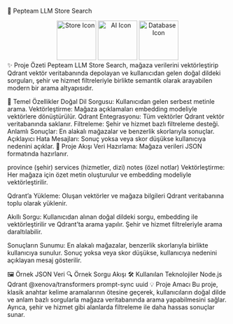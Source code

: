 🏪 Pepteam LLM Store Search
<div align="center"> <img src="https://cdn-icons-png.flaticon.com/512/3135/3135715.png" width="90" alt="Store Icon"/> <img src="https://cdn-icons-png.flaticon.com/512/2721/2721296.png" width="90" alt="AI Icon"/> <img src="https://cdn-icons-png.flaticon.com/512/5968/5968705.png" width="90" alt="Database Icon"/> </div>
✨ Proje Özeti
Pepteam LLM Store Search, mağaza verilerini vektörleştirip Qdrant vektör veritabanında depolayan ve kullanıcıdan gelen doğal dildeki sorguları, şehir ve hizmet filtreleriyle birlikte semantik olarak arayabilen modern bir arama altyapısıdır.

🚀 Temel Özellikler
Doğal Dil Sorgusu: Kullanıcıdan gelen serbest metinle arama.
Vektörleştirme: Mağaza açıklamaları embedding modeliyle vektörlere dönüştürülür.
Qdrant Entegrasyonu: Tüm vektörler Qdrant vektör veritabanında saklanır.
Filtreleme: Şehir ve hizmet bazlı filtreleme desteği.
Anlamlı Sonuçlar: En alakalı mağazalar ve benzerlik skorlarıyla sonuçlar.
Açıklayıcı Hata Mesajları: Sonuç yoksa veya skor düşükse kullanıcıya nedenini açıklar.
🧩 Proje Akışı
Veri Hazırlama:
Mağaza verileri JSON formatında hazırlanır.

province (şehir)
services (hizmetler, dizi)
notes (özel notlar)
Vektörleştirme:
Her mağaza için özet metin oluşturulur ve embedding modeliyle vektörleştirilir.

Qdrant’a Yükleme:
Oluşan vektörler ve mağaza bilgileri Qdrant veritabanına toplu olarak yüklenir.

Akıllı Sorgu:
Kullanıcıdan alınan doğal dildeki sorgu, embedding ile vektörleştirilir ve Qdrant’ta arama yapılır.
Şehir ve hizmet filtreleriyle arama daraltılabilir.

Sonuçların Sunumu:
En alakalı mağazalar, benzerlik skorlarıyla birlikte kullanıcıya sunulur.
Sonuç yoksa veya skor düşükse, kullanıcıya nedenini açıklayan mesaj gösterilir.

🖼️ Örnek JSON Veri
🔍 Örnek Sorgu Akışı
🛠️ Kullanılan Teknolojiler
Node.js
Qdrant
@xenova/transformers
prompt-sync
uuid
💡 Proje Amacı
Bu proje, klasik anahtar kelime aramalarının ötesine geçerek, kullanıcıların doğal dilde ve anlam bazlı sorgularla mağaza veritabanında arama yapabilmesini sağlar.
Ayrıca, şehir ve hizmet gibi alanlarda filtreleme ile daha hassas sonuçlar sunar.
